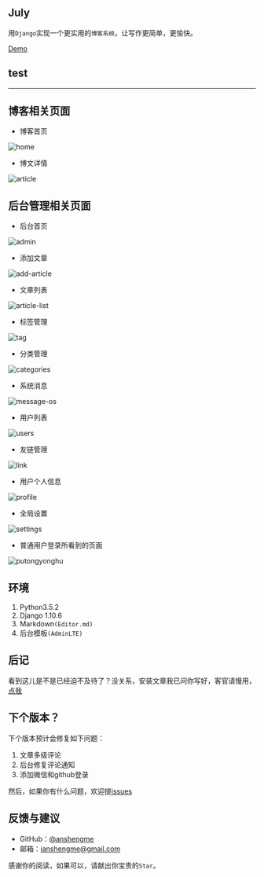 ## July

用`Django`实现一个更实用的`博客系统`，让写作更简单，更愉快。

[Demo](https://blog.ansheng.me/)
## test
---

## 博客相关页面

- 博客首页

![home](https://github.com/anshengme/July/raw/master/doc/img/home.png)

- 博文详情

![article](https://github.com/anshengme/July/raw/master/doc/img/article.png)

## 后台管理相关页面

- 后台首页

![admin](https://github.com/anshengme/July/raw/master/doc/img/admin.png)

- 添加文章

![add-article](https://github.com/anshengme/July/raw/master/doc/img/add-article.png)

- 文章列表

![article-list](https://github.com/anshengme/July/raw/master/doc/img/article-list.png)


- 标签管理

![tag](https://github.com/anshengme/July/raw/master/doc/img/tag.png)

- 分类管理

![categories](https://github.com/anshengme/July/raw/master/doc/img/categories.png)

- 系统消息

![message-os](https://github.com/anshengme/July/raw/master/doc/img/message-os.png)

- 用户列表

![users](https://github.com/anshengme/July/raw/master/doc/img/users.png)

- 友链管理

![link](https://github.com/anshengme/July/raw/master/doc/img/link.png)

- 用户个人信息

![profile](https://github.com/anshengme/July/raw/master/doc/img/profile.png)

- 全局设置

![settings](https://github.com/anshengme/July/raw/master/doc/img/settings.png)

- 普通用户登录所看到的页面

![putongyonghu](https://github.com/anshengme/July/raw/master/doc/img/putongyonghu.png)

## 环境

1. Python3.5.2
2. Django 1.10.6
3. Markdown`(Editor.md)`
4. 后台模板`(AdminLTE)`

## 后记

看到这儿是不是已经迫不及待了？没关系，安装文章我已问你写好，客官请慢用，[点我](https://github.com/anshengme/July/blob/master/doc/install.md)

## 下个版本？

下个版本预计会修复如下问题：

1. 文章多级评论
2. 后台修复评论通知
3. 添加微信和github登录

然后，如果你有什么问题，欢迎提[issues](https://github.com/anshengme/July/issues)

## 反馈与建议

- GitHub：[@anshengme](https://github.com/anshengme/july)
- 邮箱：<ianshengme@gmail.com>

感谢你的阅读，如果可以，请献出你宝贵的`Star`。
